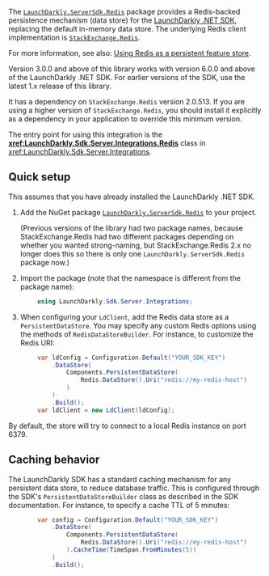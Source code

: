 The [`LaunchDarkly.ServerSdk.Redis`](https://nuget.org/packages/LaunchDarkly.ServerSdk.Redis) package provides a Redis-backed persistence mechanism (data store) for the [LaunchDarkly .NET SDK](https://github.com/launchdarkly/dotnet-server-sdk), replacing the default in-memory data store. The underlying Redis client implementation is [`StackExchange.Redis`](https://github.com/StackExchange/StackExchange.Redis).

For more information, see also: [Using Redis as a persistent feature store](https://docs.launchdarkly.com/sdk/features/storing-data/redis#net).

Version 3.0.0 and above of this library works with version 6.0.0 and above of the LaunchDarkly .NET SDK. For earlier versions of the SDK, use the latest 1.x release of this library.

It has a dependency on `StackExchange.Redis` version 2.0.513. If you are using a higher version of `StackExchange.Redis`, you should install it explicitly as a dependency in your application to override this minimum version.

The entry point for using this integration is the **<xref:LaunchDarkly.Sdk.Server.Integrations.Redis>** class in <xref:LaunchDarkly.Sdk.Server.Integrations>.

## Quick setup

This assumes that you have already installed the LaunchDarkly .NET SDK.

1. Add the NuGet package [`LaunchDarkly.ServerSdk.Redis`](https://nuget.org/packages/LaunchDarkly.ServerSdk.Redis) to your project.

   (Previous versions of the library had two package names, because StackExchange.Redis had two different packages depending on whether you wanted strong-naming, but StackExchange.Redis 2.x no longer does this so there is only one `LaunchDarkly.ServerSdk.Redis` package now.)

2. Import the package (note that the namespace is different from the package name):

```csharp
        using LaunchDarkly.Sdk.Server.Integrations;
```

3. When configuring your `LdClient`, add the Redis data store as a `PersistentDataStore`. You may specify any custom Redis options using the methods of `RedisDataStoreBuilder`. For instance, to customize the Redis URI:

```csharp
        var ldConfig = Configuration.Default("YOUR_SDK_KEY")
            .DataStore(
                Components.PersistentDataStore(
                    Redis.DataStore().Uri("redis://my-redis-host")
                )
            )
            .Build();
        var ldClient = new LdClient(ldConfig);
```

By default, the store will try to connect to a local Redis instance on port 6379.

## Caching behavior

The LaunchDarkly SDK has a standard caching mechanism for any persistent data store, to reduce database traffic. This is configured through the SDK's `PersistentDataStoreBuilder` class as described in the SDK documentation. For instance, to specify a cache TTL of 5 minutes:

```csharp
        var config = Configuration.Default("YOUR_SDK_KEY")
            .DataStore(
                Components.PersistentDataStore(
                    Redis.DataStore().Uri("redis://my-redis-host")
                ).CacheTime(TimeSpan.FromMinutes(5))
            )
            .Build();
```

